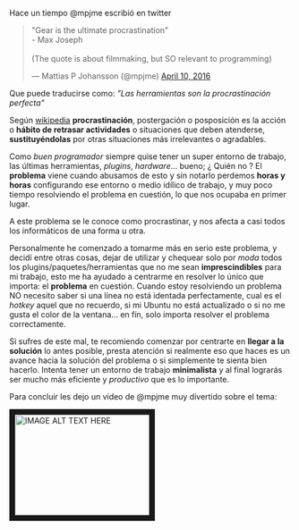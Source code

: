 Hace un tiempo @mpjme escribió en twitter
<blockquote class="twitter-tweet" data-lang="en"><p lang="en" dir="ltr">&quot;Gear is the ultimate procrastination&quot; <br>  - Max Joseph <br><br>(The quote is about filmmaking, but SO relevant to programming)</p>&mdash; Mattias P Johansson (@mpjme) <a href="https://twitter.com/mpjme/status/719145682800635904">April 10, 2016</a></blockquote>

Que puede traducirse como: *"Las herramientas son la procrastinación perfecta"*  

Según [wikipedia](https://es.wikipedia.org/wiki/Procrastinaci%C3%B3n)
**procrastinación**, postergación o posposición es la acción o **hábito de retrasar actividades** o situaciones que deben atenderse, **sustituyéndolas** por otras situaciones más irrelevantes o agradables.   

  Como *buen programador* siempre quise tener un super entorno de trabajo, las últimas herramientas, *plugins*, *hardware*... bueno; ¿ Quién no ? El **problema** viene cuando abusamos de esto y sin notarlo perdemos **horas y horas** configurando ese entorno o medio idílico de trabajo, y muy poco tiempo resolviendo el problema en cuestión, lo que nos ocupaba en primer lugar.

A este problema se le conoce como procrastinar, y nos afecta a casi todos los informáticos de una forma u otra.  

Personalmente he comenzado a tomarme más en serio este problema, y decidí entre otras cosas, dejar de utilizar y chequear solo por *moda* todos los plugins/paquetes/herramientas que no me sean **imprescindibles** para mi trabajo, esto me ha ayudado a centrarme en resolver lo único que importa: el **problema** en cuestión. Cuando estoy resolviendo un problema NO necesito saber si una línea no está identada perfectamente, cual es el *hotkey* aquel que no recuerdo, si mi Ubuntu no está actualizado o si no me gusta el color de la ventana... en fín, solo importa resolver el problema correctamente.  

Si sufres de este mal, te recomiendo comenzar por centrarte en **llegar a la solución** lo antes posible, presta atención si realmente eso que haces es un avance hacia la solución del problema o si simplemente te sienta bien hacerlo. Intenta tener un entorno de trabajo **minimalista** y al final lograrás ser mucho más eficiente y *productivo* que es lo importante.   

Para concluir les dejo un video de @mpjme muy divertido sobre el tema:  

<a href="http://www.youtube.com/watch?feature=player_embedded&v=dIjKJjzRX_E
" target="_blank"><img src="http://img.youtube.com/vi/dIjKJjzRX_E/0.jpg"
alt="IMAGE ALT TEXT HERE" width="240" height="180" border="10" /></a>
